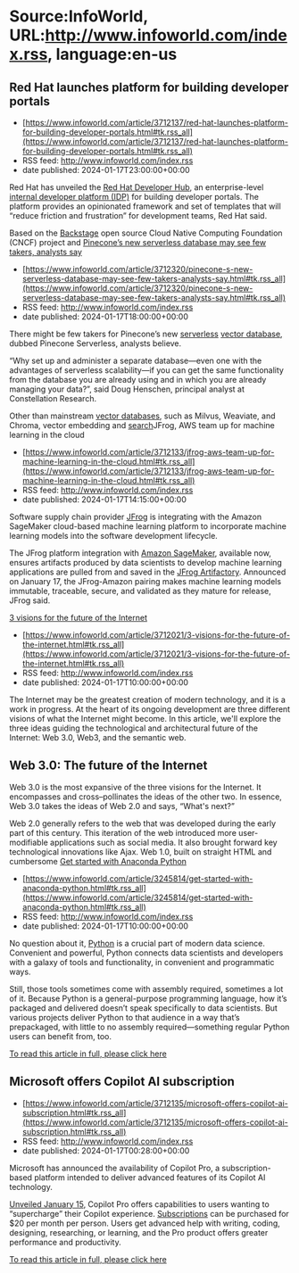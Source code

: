 # Source:InfoWorld, URL:http://www.infoworld.com/index.rss, language:en-us

## Red Hat launches platform for building developer portals
 - [https://www.infoworld.com/article/3712137/red-hat-launches-platform-for-building-developer-portals.html#tk.rss_all](https://www.infoworld.com/article/3712137/red-hat-launches-platform-for-building-developer-portals.html#tk.rss_all)
 - RSS feed: http://www.infoworld.com/index.rss
 - date published: 2024-01-17T23:00:00+00:00

<article>
	<section class="page">
<p>Red Hat has unveiled the <a href="https://developers.redhat.com/rhdh?extIdCarryOver=true&amp;sc_cid=701f2000001OH7EAAW" rel="nofollow">Red Hat Developer Hub</a>, an enterprise-level <a href="https://www.infoworld.com/article/3610335/what-is-an-internal-developer-platform-paas-done-your-way.html">internal developer platform (IDP)</a> for building developer portals. The platform provides an opinionated framework and set of templates that will “reduce friction and frustration” for development teams, Red Hat said.</p><p>Based on the <a href="https://developers.redhat.com/articles/2022/10/24/red-hat-joins-backstageio-community" rel="nofollow">Backstage</a> open source Cloud Native Computing Foundation (CNCF) project and <a href="https://sso.redhat.com/auth/realms/redhat-external/protocol/openid-connect/auth?response_type=code&amp;client_id=rhd-dm&amp;redirect_uri=https%3A%2F%2Fdevelopers.redhat.com%2Fcontent-gateway%2Frest%2Fkeycloak&amp;state=dfaa28e8

## Pinecone’s new serverless database may see few takers, analysts say
 - [https://www.infoworld.com/article/3712320/pinecone-s-new-serverless-database-may-see-few-takers-analysts-say.html#tk.rss_all](https://www.infoworld.com/article/3712320/pinecone-s-new-serverless-database-may-see-few-takers-analysts-say.html#tk.rss_all)
 - RSS feed: http://www.infoworld.com/index.rss
 - date published: 2024-01-17T18:00:00+00:00

<article>
	<section class="page">
<p>There might be few takers for Pinecone’s new <a href="https://www.infoworld.com/article/3706890/is-a-serverless-database-right-for-your-workload.html">serverless</a> <a href="https://www.infoworld.com/article/3711281/how-to-evaluate-a-vector-database.html">vector database</a>, dubbed Pinecone Serverless, analysts believe.</p><p>“Why set up and administer a separate database—even one with the advantages of serverless scalability—if you can get the same functionality from the database you are already using and in which you are already managing your data?”, said Doug Henschen, principal analyst at Constellation Research.  </p><p>Other than mainstream <a href="https://www.infoworld.com/article/3703211/10-ways-generative-ai-upends-the-traditional-database.html">vector databases</a>, such as Milvus, Weaviate, and Chroma, vector embedding and <a href="https://www.infoworld.com/article/3634357/what-is-vector-search-better-search-through-ai.html">search</a

## JFrog, AWS team up for machine learning in the cloud
 - [https://www.infoworld.com/article/3712133/jfrog-aws-team-up-for-machine-learning-in-the-cloud.html#tk.rss_all](https://www.infoworld.com/article/3712133/jfrog-aws-team-up-for-machine-learning-in-the-cloud.html#tk.rss_all)
 - RSS feed: http://www.infoworld.com/index.rss
 - date published: 2024-01-17T14:15:00+00:00

<article>
	<section class="page">
<p>Software supply chain provider <a href="https://www.infoworld.com/article/3706748/jfrog-adds-ml-model-management-to-devsecops-platform.html">JFrog</a> is integrating with the Amazon SageMaker cloud-based machine learning platform to incorporate machine learning models into the software development lifecycle.</p><p>The JFrog platform integration with <a href="https://www.infoworld.com/article/3681891/aws-updates-its-machine-learning-service-sagemaker.html">Amazon SageMaker</a>, available now, ensures artifacts produced by data scientists to develop machine learning applications are pulled from and saved in the <a href="https://jfrog.com/artifactory/" rel="nofollow">JFrog Artifactory</a>. Announced on January 17, the JFrog-Amazon pairing makes machine learning models immutable, traceable, secure, and validated as they mature for release, JFrog said.</p><p class="jumpTag"><a href="/article/3712133/jfrog-aws-team-up-for-machine-learning-in-the-cloud.h

## 3 visions for the future of the Internet
 - [https://www.infoworld.com/article/3712021/3-visions-for-the-future-of-the-internet.html#tk.rss_all](https://www.infoworld.com/article/3712021/3-visions-for-the-future-of-the-internet.html#tk.rss_all)
 - RSS feed: http://www.infoworld.com/index.rss
 - date published: 2024-01-17T10:00:00+00:00

<article>
	<section class="page">
<p>The Internet may be the greatest creation of modern technology, and it is a work in progress. At the heart of its ongoing development are three different visions of what the Internet might become. In this article, we'll explore the three ideas guiding the technological and architectural future of the Internet: Web 3.0, Web3, and the semantic web.</p><h2 class="toc">Web 3.0: The future of the Internet</h2>
<p>Web 3.0 is the most expansive of the three visions for the Internet. It encompasses and cross–pollinates the ideas of the other two. In essence, Web 3.0 takes the ideas of Web 2.0 and says, “What's next?”</p><p>Web 2.0 generally refers to the web that was developed during the early part of this century. This iteration of the web introduced more user-modifiable applications such as social media. It also brought forward key technological innovations like Ajax. Web 1.0, built on straight HTML and cumbersome <a href="https://www.infoworld.com/arti

## Get started with Anaconda Python
 - [https://www.infoworld.com/article/3245814/get-started-with-anaconda-python.html#tk.rss_all](https://www.infoworld.com/article/3245814/get-started-with-anaconda-python.html#tk.rss_all)
 - RSS feed: http://www.infoworld.com/index.rss
 - date published: 2024-01-17T10:00:00+00:00

<article>
	<section class="page">
<p>No question about it, <a href="https://www.infoworld.com/article/3204016/what-is-python-powerful-intuitive-programming.html">Python</a> is a crucial part of modern data science. Convenient and powerful, Python connects data scientists and developers with a galaxy of tools and functionality, in convenient and programmatic ways.</p><p>Still, those tools sometimes come with assembly required, sometimes a lot of it. Because Python is a general-purpose programming language, how it’s packaged and delivered doesn’t speak specifically to data scientists. But various projects deliver Python to that audience in a way that’s prepackaged, with little to no assembly required—something regular Python users can benefit from, too.</p><p class="jumpTag"><a href="/article/3245814/get-started-with-anaconda-python.html#jump">To read this article in full, please click here</a></p></section></article>

## Microsoft offers Copilot AI subscription
 - [https://www.infoworld.com/article/3712135/microsoft-offers-copilot-ai-subscription.html#tk.rss_all](https://www.infoworld.com/article/3712135/microsoft-offers-copilot-ai-subscription.html#tk.rss_all)
 - RSS feed: http://www.infoworld.com/index.rss
 - date published: 2024-01-17T00:28:00+00:00

<article>
	<section class="page">
<p>Microsoft has announced the availability of Copilot Pro, a subscription-based platform intended to deliver advanced features of its Copilot AI technology.</p><p><a href="https://blogs.microsoft.com/blog/2024/01/15/bringing-the-full-power-of-copilot-to-more-people-and-businesses/" rel="nofollow">Unveiled January 15</a>, Copilot Pro offers capabilities to users wanting to “supercharge” their Copilot experience. <a href="https://www.microsoft.com/en-us/store/b/copilotpro?rtc=1" rel="nofollow">Subscriptions</a> can be purchased for $20 per month per person. Users get advanced help with writing, coding, designing, researching, or learning, and the Pro product offers greater performance and productivity.</p><p class="jumpTag"><a href="/article/3712135/microsoft-offers-copilot-ai-subscription.html#jump">To read this article in full, please click here</a></p></section></article>

